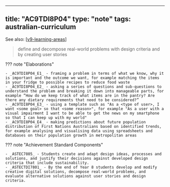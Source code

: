 
---
title: "AC9TDI8P04"
type: "note"
tags: australian-curriculum
---

See also: [[v9-learning-areas]]

> define and decompose real-world problems with design criteria and by creating user stories

??? note "Elaborations"

	- _AC9TDI8P04_E1_ - framing a problem in terms of what we know, why it is important and the outcome we want, for example matching the items in your fridge to possible recipes to reduce food waste
	- _AC9TDI8P04_E2_ - asking a series of questions and sub-questions to understand the problem and breaking it down into manageable parts, for example “How do we keep track of what items are in the pantry? Are there any dietary requirements that need to be considered?”
	- _AC9TDI8P04_E3_ - using a template such as "As a <type of user>, I want <some goal> so that <some reason>", for example "As a user with a visual impairment I want to be able to get the news on my smartphone so that I can keep up with my world"
	- _AC9TDI8P04_E4_ - making predictions about future population distribution of First Nations Australians based on identified trends, for example analysing and visualising data using spreadsheets and databases on their population growth in metropolitan areas
??? note "Achievement Standard Components"

	- _ASTEC7805_ - Students create and adapt design ideas, processes and solutions, and justify their decisions against developed design criteria that include sustainability.
	- _ASTECTDI7801_ - By the end of Year 8 students develop and modify creative digital solutions, decompose real-world problems, and evaluate alternative solutions against user stories and design criteria.

[//begin]: # "Autogenerated link references for markdown compatibility"
[v9-learning-areas]: ../v9-learning-areas "Learning Areas"
[//end]: # "Autogenerated link references"
